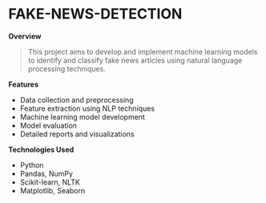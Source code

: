 # FAKE-NEWS-DETECTION

**Overview**
> This project aims to develop and implement machine learning models to identify and classify fake news articles using natural language processing techniques.

**Features**
* Data collection and preprocessing
* Feature extraction using NLP techniques
* Machine learning model development
* Model evaluation
* Detailed reports and visualizations

**Technologies Used**
* Python
* Pandas, NumPy
* Scikit-learn, NLTK
* Matplotlib, Seaborn
